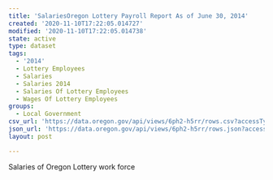 ```yaml
---
title: 'SalariesOregon Lottery Payroll Report As of June 30, 2014'
created: '2020-11-10T17:22:05.014727'
modified: '2020-11-10T17:22:05.014738'
state: active
type: dataset
tags:
  - '2014'
  - Lottery Employees
  - Salaries
  - Salaries 2014
  - Salaries Of Lottery Employees
  - Wages Of Lottery Employees
groups:
  - Local Government
csv_url: 'https://data.oregon.gov/api/views/6ph2-h5rr/rows.csv?accessType=DOWNLOAD'
json_url: 'https://data.oregon.gov/api/views/6ph2-h5rr/rows.json?accessType=DOWNLOAD'
layout: post

---
```

Salaries of Oregon Lottery work force
